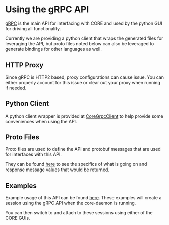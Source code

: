 # Using the gRPC API

[gRPC](https://grpc.io/) is the main API for interfacing with CORE and used by
the python GUI for driving all functionality.

Currently we are providing a python client that wraps the generated files for
leveraging the API, but proto files noted below can also be leveraged to generate
bindings for other languages as well.

## HTTP Proxy

Since gRPC is HTTP2 based, proxy configurations can cause issue. You can either
properly account for this issue or clear out your proxy when running if needed.

## Python Client

A python client wrapper is provided at
[CoreGrpcClient](https://github.com/coreemu/core/blob/master/daemon/core/api/grpc/client.py)
to help provide some conveniences when using the API.

## Proto Files

Proto files are used to define the API and protobuf messages that are used for
interfaces with this API.

They can be found
[here](https://github.com/coreemu/core/tree/master/daemon/proto/core/api/grpc)
to see the specifics of
what is going on and response message values that would be returned.

## Examples

Example usage of this API can be found
[here](https://github.com/coreemu/core/tree/master/daemon/examples/grpc).
These examples will create a session using the gRPC API when the core-daemon is running.

You can then switch to and attach to these sessions using either of the CORE GUIs.
